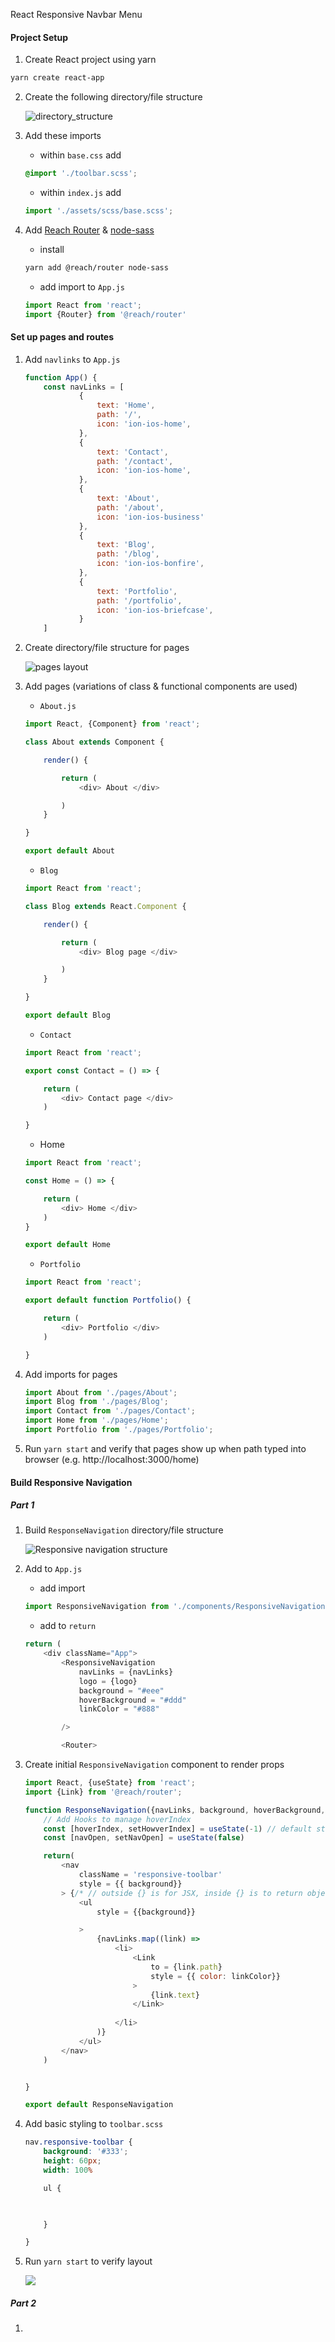 React Responsive Navbar Menu

#### Project Setup

1) Create React project using yarn

~~~ bash
yarn create react-app 
~~~

2) Create the following directory/file structure

    <img src = "assets_layout.png" alt = "directory_structure">

3) Add these imports

   - within `base.css` add

   ~~~ scss
   @import './toolbar.scss';
   ~~~

   - within `index.js` add

   ~~~ js
   import './assets/scss/base.scss';
   ~~~

4) Add  <a href = "https://reach.tech/router"> Reach Router</a> & <a href = "https://github.com/sass/node-sass"> node-sass </a>

    - install

    ~~~ bash
    yarn add @reach/router node-sass
    ~~~

    - add import to `App.js`

    ~~~ js
    import React from 'react';
    import {Router} from '@reach/router'
    ~~~

#### Set up pages and routes

1) Add `navlinks` to `App.js`

    ~~~ js
    function App() {
        const navLinks = [
                {   
                    text: 'Home',
                    path: '/',
                    icon: 'ion-ios-home',
                },
                {
                    text: 'Contact',
                    path: '/contact',
                    icon: 'ion-ios-home',
                },
                {
                    text: 'About',
                    path: '/about',
                    icon: 'ion-ios-business'
                },
                {
                    text: 'Blog',
                    path: '/blog',
                    icon: 'ion-ios-bonfire',
                },
                {
                    text: 'Portfolio',
                    path: '/portfolio',
                    icon: 'ion-ios-briefcase',
                }    
        ]
    ~~~

2) Create directory/file structure for pages  

    <img src = "pages_layout.png" alt = "pages layout"/>

3) Add pages (variations of class & functional components are used)

   - `About.js`

   ~~~ js
   import React, {Component} from 'react';

   class About extends Component {

       render() {

           return (
               <div> About </div>

           )
       }

   }

   export default About
   ~~~

   - `Blog`

    ~~~ js
    import React from 'react';

    class Blog extends React.Component {

        render() {

            return (
                <div> Blog page </div>

            )
        }

    }

    export default Blog
    ~~~

   - `Contact`    

   ~~~ js
   import React from 'react';

   export const Contact = () => {

       return (
           <div> Contact page </div>
       )

   }
   ~~~

   - Home 

   ~~~ js
   import React from 'react';

   const Home = () => {

       return (
           <div> Home </div>
       )
   }

   export default Home
   ~~~


   - `Portfolio`

   ~~~ js
   import React from 'react';

   export default function Portfolio() {

       return (
           <div> Portfolio </div>
       )

   }
   ~~~

4) Add imports for pages

    ~~~ js
    import About from './pages/About';
    import Blog from './pages/Blog';
    import Contact from './pages/Contact';
    import Home from './pages/Home';
    import Portfolio from './pages/Portfolio';
    ~~~

5) Run `yarn start` and verify that pages show up when path typed into browser (e.g. http://localhost:3000/home)


#### Build Responsive Navigation
##### Part 1
1) Build `ResponseNavigation` directory/file structure

    <img src = "respNav_layout.png" alt = "Responsive navigation structure">

2) Add to `App.js`

   - add import

   ~~~ js 
   import ResponsiveNavigation from './components/ResponsiveNavigation'
   ~~~

   - add to `return`

   ~~~ js
   return (
       <div className="App">
           <ResponsiveNavigation
               navLinks = {navLinks}
               logo = {logo}
               background = "#eee"
               hoverBackground = "#ddd"
               linkColor = "#888"

           />

           <Router>
   ~~~

3) Create initial `ResponsiveNavigation` component to render props

    ~~~ js
    import React, {useState} from 'react';
    import {Link} from '@reach/router';

    function ResponseNavigation({navLinks, background, hoverBackground, linkColor, logo}) {
        // Add Hooks to manage hoverIndex
        const [hoverIndex, setHowverIndex] = useState(-1) // default state is -1
        const [navOpen, setNavOpen] = useState(false)

        return(
            <nav
                className = 'responsive-toolbar'
                style = {{ background}}
            > {/* // outside {} is for JSX, inside {} is to return object */}
                <ul 
                    style = {{background}}

                >
                    {navLinks.map((link) => 
                        <li>
                            <Link
                                to = {link.path}
                                style = {{ color: linkColor}}
                            >
                                {link.text}
                            </Link>    
                        
                        </li>    
                    )}
                </ul>
            </nav>
        )


    }

    export default ResponseNavigation
    ~~~

4) Add basic styling to `toolbar.scss`

    ~~~ scss
    nav.responsive-toolbar {
        background: '#333';
        height: 60px;
        width: 100%

        ul {


            
        }

    }
    ~~~

5) Run `yarn start` to verify layout

    <img src = "respNav_layout.png" >


##### Part 2
1) 
